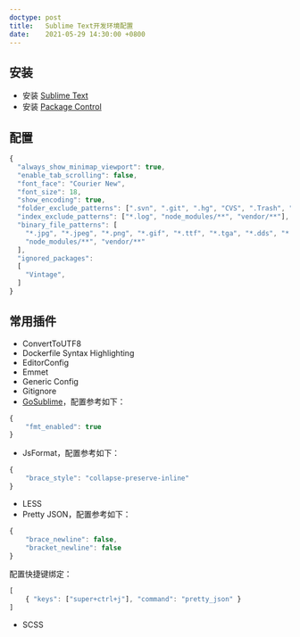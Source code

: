 ```yaml
---
doctype: post
title:   Sublime Text开发环境配置
date:    2021-05-29 14:30:00 +0800
---
```


## 安装

- 安装 [Sublime Text](https://www.sublimetext.com/)
- 安装 [Package Control](https://packagecontrol.io/)

## 配置

```js
{
  "always_show_minimap_viewport": true,
  "enable_tab_scrolling": false,
  "font_face": "Courier New",
  "font_size": 18,
  "show_encoding": true,
  "folder_exclude_patterns": [".svn", ".git", ".hg", "CVS", ".Trash", ".Trash-*", "node_modules"],
  "index_exclude_patterns": ["*.log", "node_modules/**", "vendor/**"],
  "binary_file_patterns": [
    "*.jpg", "*.jpeg", "*.png", "*.gif", "*.ttf", "*.tga", "*.dds", "*.ico", "*.eot", "*.pdf", "*.swf", "*.jar", "*.zip",
    "node_modules/**", "vendor/**"
  ],
  "ignored_packages":
  [
    "Vintage",
  ]
}
```

## 常用插件

- ConvertToUTF8
- Dockerfile Syntax Highlighting
- EditorConfig
- Emmet
- Generic Config
- Gitignore
- [GoSublime](https://github.com/DisposaBoy/GoSublime)，配置参考如下：
```js
{
	"fmt_enabled": true
}
```
- JsFormat，配置参考如下：
```js
{
	"brace_style": "collapse-preserve-inline"
}
```
- LESS
- Pretty JSON，配置参考如下：
```js
{
    "brace_newline": false,
    "bracket_newline": false
}
```
配置快捷键绑定：
```js
[
	{ "keys": ["super+ctrl+j"], "command": "pretty_json" }
]
```
- SCSS
